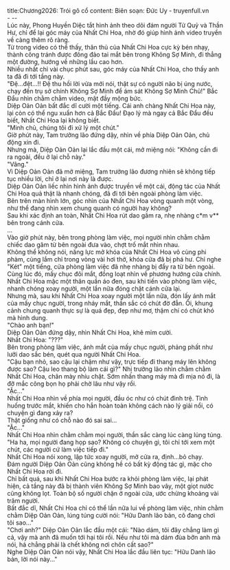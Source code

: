 title:Chương2026: Trói gô cổ
content:
Biên soạn: Đức Uy - truyenfull.vn<br>- --<br>Lúc này, Phong Huyền Diệc tắt hình ảnh theo dõi đám người Tử Quỷ và Thần Hư, chỉ để lại góc máy của Nhất Chi Hoa, nhờ đó giúp hình ảnh video truyền về càng thêm rõ ràng.<br>Từ trong video có thể thấy, thân thủ của Nhất Chi Hoa cực kỳ bén nhạy, thành công tránh được đông đảo tai mắt bên trong Không Sợ Minh, đi thẳng một đường, hướng về những lầu cao hơn.<br>Nhiều nhất chỉ vài chục phút sau, góc máy của Nhất Chi Hoa, cho thấy anh ta đã đi tới tầng này.<br>"Đệ...đệt...!! Đệ thu hồi lời vừa mới nói, thật sự có người não bị úng nước, chạy đến trụ sở chính Không Sợ Minh để ám sát Không Sợ Minh Chủ!" Bắc Đẩu nhìn chằm chằm video, mặt đầy mộng bức.<br>Diệp Oản Oản bất đắc dĩ cười một tiếng. Cái anh chàng Nhất Chi Hoa này, lại còn có thể ngu xuẩn hơn cả Bắc Đẩu! Đạo lý mà ngay cả Bắc Đẩu đều biết, Nhất Chi Hoa lại không biết.<br>"Minh chủ, chúng tôi đi xử lý một chút."<br>Giờ phút này, Tam trưởng lão đứng dậy, nhìn về phía Diệp Oản Oản, chủ động xin đi.<br>Nhưng mà, Diệp Oản Oản lại lắc đầu một cái, mở miệng nói: "Không cần đi ra ngoài, đều ở lại chỗ này."<br>"Vâng."<br>Vì Diệp Oản Oản đã mở miệng, Tam trưởng lão đương nhiên sẽ không tiếp tục nhiều lời, chỉ ở lại nơi này là được.<br>Diệp Oản Oản liếc nhìn hình ảnh được truyền về một cái, động tác của Nhất Chi Hoa quả thật là nhanh chóng, đã đi tới bên ngoài phòng làm việc.<br>Bên trên màn hình lớn, góc nhìn của Nhất Chi Hoa vòng quanh một vòng, như thể đang nhìn xem chung quanh có người hay không?<br>Sau khi xác định an toàn, Nhất Chi Hoa rút dao găm ra, nhẹ nhàng c*m v** bên trong cánh cửa.<br>...<br>Vào giờ phút này, bên trong phòng làm việc, mọi người nhìn chằm chằm chiếc dao găm từ bên ngoài đưa vào, chợt trố mắt nhìn nhau.<br>Không thể không nói, năng lực mở khóa của Nhất Chi Hoa vô cùng phi phàm, cùng lắm chỉ trong vòng vài hơi thở, khóa cửa đã bị phá hư. Chỉ nghe "Két" một tiếng, cửa phòng làm việc đã nhẹ nhàng bị đẩy ra từ bên ngoài.<br>Cùng lúc đó, mấy chục đôi mắt, đồng loạt nhìn về phương hướng cửa chính.<br>Nhất Chi Hoa mặc một thân quần áo đen, sau khi tiến vào phòng làm việc, nhanh chóng xoay người, một lần nữa đóng chặt cánh cửa lại.<br>Nhưng mà, sau khi Nhất Chi Hoa xoay người một lần nữa, đón lấy ánh mắt của mấy chục người, trong nháy mắt, thần sắc có chút đờ đẫn. Ôi, khung cảnh chung quanh thực sự là quá đẹp, đẹp như mơ, thậm chí có chút khó mà hình dung.<br>"Chào anh bạn!"<br>Diệp Oản Oản đứng dậy, nhìn Nhất Chi Hoa, khẽ mỉm cười.<br>Nhất Chi Hoa: "???"<br>Bên trong phòng làm việc, ánh mắt của mấy chục người, phảng phất như lưỡi dao sắc bén, quét qua người Nhất Chi Hoa.<br>"Cậu bạn nhỏ, sao cậu lại chậm như vậy, trực tiếp đi thang máy lên không được sao? Cậu leo thang bộ làm cái gì?" Nhị trưởng lão nhìn chằm chằm Nhất Chi Hoa, chân mày nhíu chặt. Sớm nhấn thang máy mà đi mịa nó đi, là đỡ mắc công bọn họ phải chờ lâu như vậy rồi.<br>"Ặc..."<br>Nhất Chi Hoa nhìn về phía mọi người, đầu óc như có chút đình trệ. Tình huống trước mắt, khiến cho hắn hoàn toàn không cách nào lý giải nổi, có chuyện gì đang xảy ra?<br>Thật giống như có chỗ nào đó sai sai...<br>"Ặc..."<br>Nhất Chi Hoa nhìn chằm chằm mọi người, thần sắc càng lúc càng lúng túng.<br>"Ha ha, mọi người đang họp sao? Không có chuyện gì, tôi chỉ tới xem một chút, các người cứ làm việc tiếp đi."<br>Nhất Chi Hoa nói xong, lập tức xoay người, mở cửa ra, định...bỏ chạy.<br>Đám người Diệp Oản Oản cũng không hề có bất kỳ động tác gì, mặc cho Nhất Chi Hoa rời đi.<br>Chỉ bất quá, sau khi Nhất Chi Hoa bước ra khỏi phòng làm việc, lại phát hiện, cả tầng này đã bị thành viên Không Sợ Minh bao vây, một giọt nước cũng không lọt. Toàn bộ số người chặn ở ngoài cửa, ước chừng khoảng vài trăm người.<br>Bất đắc dĩ, Nhất Chi Hoa chỉ có thể lần nữa lui về phòng làm việc, nhìn chằm chằm Diệp Oản Oản, lúng túng cười nói: "Hữu Danh lão bản, cô đang chơi tôi sao..."<br>"Chơi anh?" Diệp Oản Oản lắc đầu một cái: "Nào dám, tôi đây chẳng làm gì cả, vậy mà anh đã muốn tới hại tôi rồi. Nếu như tôi mà dám đùa bỡn anh mà nói, há chẳng phải là chết không nơi chôn cất sao?"<br>Nghe Diệp Oản Oản nói vậy, Nhất Chi Hoa lắc đầu liên tục: "Hữu Danh lão bản, lời nói này..."